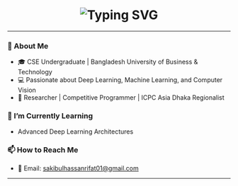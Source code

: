 <h1 align="center">
  <img src="https://readme-typing-svg.demolab.com?font=Fira+Code&weight=680&size=25&duration=3500&pause=500&color=A225F7&center=true&vCenter=true&width=600&height=45&lines=Hey+there!+This+is+Rifat+😊;Welcome+to+my+profile+🧡" alt="Typing SVG" />
</h1>

---

### 👋 About Me

- 🎓 CSE Undergraduate | Bangladesh University of Business & Technology
- 💻 Passionate about Deep Learning, Machine Learning, and Computer Vision
- 🧠 Researcher | Competitive Programmer | ICPC Asia Dhaka Regionalist

### 🌱 I’m Currently Learning
- Advanced Deep Learning Architectures
  
### 📫 How to Reach Me
- 📧 Email: sakibulhassanrifat01@gmail.com

<!--

- 💼 [LinkedIn](https://www.linkedin.com/in/sakibulrifat)
- 🧠 [Google Scholar](https://scholar.google.com/) *(add your link here)*
-->
---
